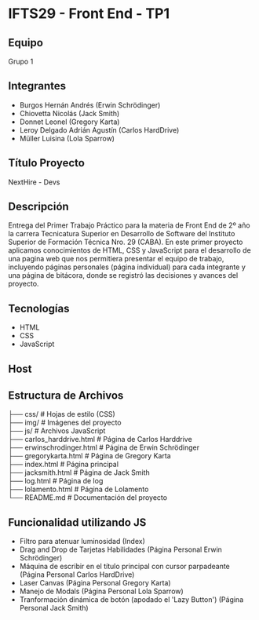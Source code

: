 # IFTS29 - Front End - TP1

## Equipo
Grupo 1

## Integrantes
- Burgos Hernán Andrés (Erwin Schrödinger)
- Chiovetta Nicolás (Jack Smith)
- Donnet Leonel (Gregory Karta)
- Leroy Delgado Adrián Agustín (Carlos HardDrive)
- Müller Luisina (Lola Sparrow)

## Título Proyecto
NextHire - Devs

## Descripción
Entrega del Primer Trabajo Práctico para la materia de Front End de 2º año la carrera Tecnicatura Superior en Desarrollo de Software del Instituto Superior de Formación Técnica Nro. 29 (CABA).
En este primer proyecto aplicamos conocimientos de HTML, CSS y JavaScript para el desarrollo de una pagina web que nos permitiera presentar el equipo de trabajo, incluyendo páginas personales (página individual) para cada integrante y una página de bitácora, donde se registró las decisiones y avances del proyecto.

## Tecnologías
- HTML
- CSS
- JavaScript

## Host

## Estructura de Archivos
├── css/ # Hojas de estilo (CSS)\
├── img/ # Imágenes del proyecto\
├── js/ # Archivos JavaScript\
├── carlos_harddrive.html # Página de Carlos Harddrive\
├── erwinschrodinger.html # Página de Erwin Schrödinger\
├── gregorykarta.html # Página de Gregory Karta\
├── index.html # Página principal\
├── jacksmith.html # Página de Jack Smith\
├── log.html # Página de log\
├── lolamento.html # Página de Lolamento\
└── README.md # Documentación del proyecto

## Funcionalidad utilizando JS
- Filtro para atenuar luminosidad (Index)
- Drag and Drop de Tarjetas Habilidades (Página Personal Erwin Schrödinger)
- Máquina de escribir en el título principal con cursor parpadeante (Página Personal Carlos HardDrive)
- Laser Canvas (Página Personal Gregory Karta)
- Manejo de Modals (Página Personal Lola Sparrow)
- Tranformación dinámica de botón (apodado el 'Lazy Button') (Página Personal Jack Smith)

